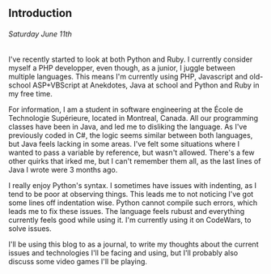 Introduction
------------

###### Saturday June 11th

I've recently started to look at both Python and Ruby. I currently consider myself a PHP developper, even though, as a junior, 
I juggle between multiple languages. This means I'm currently using PHP, Javascript and old-school ASP+VBScript at Anekdotes, Java at school
and Python and Ruby in my free time.

For information, I am a student in software engineering at the École de Technologie Supérieure, located in Montreal, Canada. All our programming
classes have been in Java, and led me to disliking the language. As I've previously coded in C#, the logic seems similar between both languages,
but Java feels lacking in some areas. I've felt some situations where I wanted to pass a variable by reference, but wasn't allowed. 
There's a few other quirks that irked me, but I can't remember them all, as the last lines of Java I wrote were 3 months ago. 

I really enjoy Python's syntax. I sometimes have issues with indenting, as I tend to be poor at observing things. This leads me to not
noticing I've got some lines off indentation wise. Python cannot compile such errors, which leads me to fix these issues. 
The language feels rubust and everything currently feels good while using it. I'm currently using it on CodeWars, to solve issues. 

I'll be using this blog to as a journal, to write my thoughts about the current issues and technologies I'll be facing and using, but
I'll probably also discuss some video games I'll be playing.

